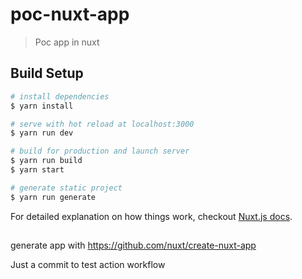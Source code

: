 # poc-nuxt-app

> Poc app in nuxt

## Build Setup

``` bash
# install dependencies
$ yarn install

# serve with hot reload at localhost:3000
$ yarn run dev

# build for production and launch server
$ yarn run build
$ yarn start

# generate static project
$ yarn run generate
```

For detailed explanation on how things work, checkout [Nuxt.js docs](https://nuxtjs.org).

##

generate app with https://github.com/nuxt/create-nuxt-app

Just a commit to test action workflow
